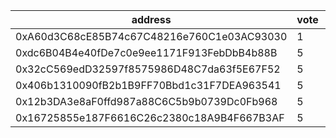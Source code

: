 address|vote|timestamp|signature
---|---|---|---
0xA60d3C68cE85B74c67C48216e760C1e03AC93030|1|1617109151|0xb42c44715572aefe9c50acbdfef8eb11008da171074499fcf5bce94c9065df2860dcecc656c88cdee7a5e40e790593d5318d28cfe85f19781b02c8a9d35238da1b
0xdc6B04B4e40fDe7c0e9ee1171F913FebDbB4b88B|5|1617113697|0xe64087f9d88c74a9c9a0d5342130623addba1783435434596decada7ca3754274071ac849b9f4323334b41d84e2d681326dac6fd2a60d86e72aa5c2ec16eac911c
0x32cC569edD32597f8575986D48C7da63f5E67F52|5|1617158908|0xb95243c3122902712adf2e7ecb84e571df6527728a6230ea3aa9b899a071414862b5903579a4883e1f0f3d1e1f67a1d6a2e669165ea53fe4306c1672ec84630f1c
0x406b1310090fB2b1B9FF70Bbd1c31F7DEA963541|5|1617160123|0x29f787b9a706b3e290fa8d77141d93028e924f29f219f32463d277530ccaaddd0225f83803fb46dee854a0d12970fdf867f465ce6a1404a9d87698e7f73959191c
0x12b3DA3e8aF0ffd987a88C6C5b9b0739Dc0Fb968|5|1617162930|0xb28f775a5ad8fa6daaf5a34b6d16dce9c0c0ac5d03054a0d74a9d6f248205b652b64093c3d7ea3d76a89477262ac495b1853f86aa9d214949d2cbcaa809b4e241b
0x16725855e187F6616C26c2380c18A9B4F667B3AF|5|1617180754|0xe000b4981bffdeaafe3ed0ed33b65197b6ad79ee0cbee685a13ef2389f0dbcc33bc4818d584692290878ec0d968d7c6efcd19553752a3a19e348e80337751a3c1b